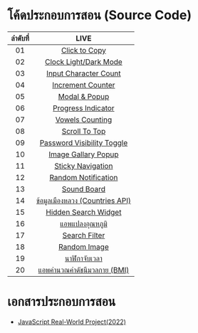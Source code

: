 # โค้ดประกอบการสอน (Source Code)

| ลำดับที่ |                   LIVE             |
|:----:|:------------------------------------------:|
|   01  | [Click to Copy](https://pinghuskar.github.io/javascript-projects/ClicktoCopy)|
|   02  | [Clock Light/Dark Mode](https://pinghuskar.github.io/javascript-projects/ClockLightDarkMode)|
|   03  | [Input Character Count](https://pinghuskar.github.io/javascript-projects/InputCharacterCount)| 
|   04  | [Increment Counter](https://pinghuskar.github.io/javascript-projects/IncrementCounter)|
|   05  | [Modal & Popup](https://pinghuskar.github.io/javascript-projects/ModalPopup)|
|   06  | [Progress Indicator](https://pinghuskar.github.io/javascript-projects/PageScroll-Indicator)|
|   07  | [Vowels Counting](https://pinghuskar.github.io/javascript-projects/VowelCounting)|
|   08  | [Scroll To Top](https://pinghuskar.github.io/javascript-projects/ScrollToTop)|
|   09  | [Password Visibility Toggle](https://pinghuskar.github.io/javascript-projects/Password-Visibility)|
|   10  | [Image Gallary Popup](https://pinghuskar.github.io/javascript-projects/Image-Gallery-Popup)|
|   11  | [Sticky Navigation](https://pinghuskar.github.io/javascript-projects/Sticky-Navigation)|
|   12  | [Random Notification](https://pinghuskar.github.io/javascript-projects/Random%20Notification)|
|   13  | [Sound Board](https://pinghuskar.github.io/javascript-projects/SoundBoard)|
|   14  | [ข้อมูลเมืองหลวง (Countries API)](https://pinghuskar.github.io/javascript-projects/CountriesAPI)|
|   15  | [Hidden Search Widget](https://pinghuskar.github.io/javascript-projects/Hidden%20Search%20Widget)|
|   16  | [แอพแปลงอุณหภูมิ](https://pinghuskar.github.io/javascript-projects/Temperature-Converter)|
|   17  | [Search Filter](https://pinghuskar.github.io/javascript-projects/Search-Filter)|
|   18  | [Random Image](https://pinghuskar.github.io/javascript-projects/RandomImage-UnsplashAPI)|
|   19  | [นาฬิกาจับเวลา](https://pinghuskar.github.io/javascript-projects/Stopwatch)|
|   20  | [แอพคำนวณค่าดัชนีมวลกาย (BMI)](https://pinghuskar.github.io/javascript-projects/BMI-Calculator)|

# เอกสารประกอบการสอน
- [JavaScript Real-World Project(2022)](https://mega.nz/file/XPQzUSAT#YetqWTMAazzEXUjPrmDFXgSMrOMd3spuPB7venxk-cI)
